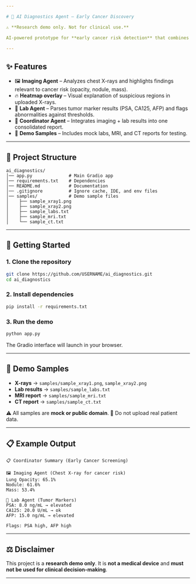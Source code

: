 ```yaml
---

# 🏥 AI Diagnostics Agent – Early Cancer Discovery

⚠️ **Research demo only. Not for clinical use.**

AI-powered prototype for **early cancer risk detection** that combines **imaging analysis + lab markers** into a single explainable summary.

---
```


## ✨ Features

* 🖼 **Imaging Agent** – Analyzes chest X-rays and highlights findings relevant to cancer risk (opacity, nodule, mass).
* 🔥 **Heatmap overlay** – Visual explanation of suspicious regions in uploaded X-rays.
* 🧪 **Lab Agent** – Parses tumor marker results (PSA, CA125, AFP) and flags abnormalities against thresholds.
* 🤝 **Coordinator Agent** – Integrates imaging + lab results into one consolidated report.
* 📂 **Demo Samples** – Includes mock labs, MRI, and CT reports for testing.

---

## 📂 Project Structure

```
ai_diagnostics/
│── app.py              # Main Gradio app
│── requirements.txt    # Dependencies
│── README.md           # Documentation
│── .gitignore          # Ignore cache, IDE, and env files
│── samples/            # Demo sample files
│    ├── sample_xray1.png
│    ├── sample_xray2.png
│    ├── sample_labs.txt
│    ├── sample_mri.txt
│    └── sample_ct.txt
```

---

## 🚀 Getting Started

### 1. Clone the repository

```bash
git clone https://github.com/USERNAME/ai_diagnostics.git
cd ai_diagnostics
```

### 2. Install dependencies

```bash
pip install -r requirements.txt
```

### 3. Run the demo

```bash
python app.py
```

The Gradio interface will launch in your browser.

---

## 🧪 Demo Samples

* **X-rays** → `samples/sample_xray1.png`, `sample_xray2.png`
* **Lab results** → `samples/sample_labs.txt`
* **MRI report** → `samples/sample_mri.txt`
* **CT report** → `samples/sample_ct.txt`

⚠️ All samples are **mock or public domain**.
🚫 Do not upload real patient data.

---

## 📋 Example Output

```
📋 Coordinator Summary (Early Cancer Screening)

🖼️ Imaging Agent (Chest X-ray for cancer risk)
Lung Opacity: 65.1%
Nodule: 61.6%
Mass: 53.4%

🧪 Lab Agent (Tumor Markers)
PSA: 8.0 ng/mL → elevated
CA125: 20.0 U/mL → ok
AFP: 15.0 ng/mL → elevated

Flags: PSA high, AFP high
```

---

## ⚖️ Disclaimer

This project is a **research demo only**.
It is **not a medical device** and **must not be used for clinical decision-making**.

---
